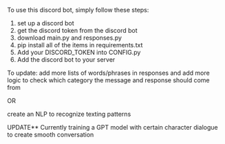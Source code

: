 To use this discord bot, simply follow these steps:

1. set up a discord bot
2. get the discord token from the discord bot
3. download main.py and responses.py
4. pip install all of the items in requirements.txt
5. Add your DISCORD_TOKEN into CONFIG.py
6. Add the discord bot to your server

To update:
add more lists of words/phrases in responses and add more logic to check which category the message and response should come from

OR

create an NLP to recognize texting patterns

UPDATE**
Currently training a GPT model with certain character dialogue to create smooth conversation
